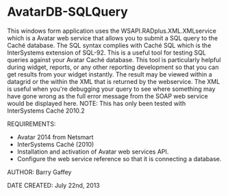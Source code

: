 AvatarDB-SQLQuery
=================

This windows form application uses the WSAPI.RADplus.XML.XMLservice which is a Avatar web service that allows you to submit a SQL query to the Caché database. The SQL syntax complies with Caché SQL which is the InterSystems extension of SQL-92. This is a useful tool for testing SQL queries against your Avatar Caché database. This tool is particularly helpful during widget, reports, or any other reporting development so that you can get results from your widget instantly. The result may be viewed within a datagrid or the within the XML that is returned by the webservice. The XML is useful when you're debugging your query to see where something may have gone wrong as the full error message from the SOAP web service would be displayed here. NOTE: This has only been tested with InterSystems Caché 2010.2

REQUIREMENTS:
* Avatar 2014 from Netsmart
* InterSystems Caché (2010)
* Installation and activation of Avatar web services API.
* Configure the web service reference so that it is connecting a database.

AUTHOR:
Barry Gaffey
  
DATE CREATED:
July 22nd, 2013
